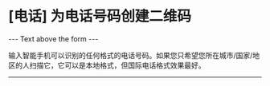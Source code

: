 <h1>[电话] 为电话号码创建二维码</h1>

--- Text above the form ---

<p class="hint smfm-hint">输入智能手机可以识别的任何格式的电话号码。如果您只希望您所在城市/国家/地区的人扫描它，它可以是本地格式，但国际电话格式效果最好。</p>

----------
